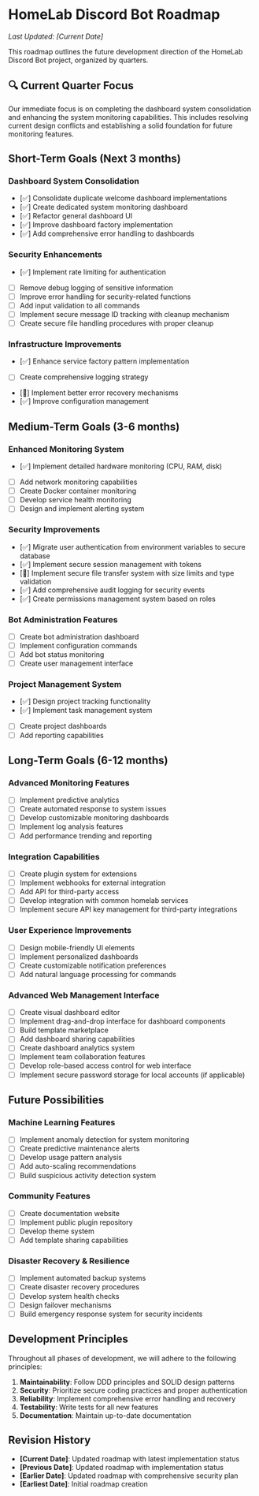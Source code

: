 # HomeLab Discord Bot Roadmap

_Last Updated: [Current Date]_

This roadmap outlines the future development direction of the HomeLab Discord Bot project, organized by quarters.

## 🔍 Current Quarter Focus

Our immediate focus is on completing the dashboard system consolidation and enhancing the system monitoring capabilities. This includes resolving current design conflicts and establishing a solid foundation for future monitoring features.

## Short-Term Goals (Next 3 months)

### Dashboard System Consolidation
- [✅] Consolidate duplicate welcome dashboard implementations
- [✅] Create dedicated system monitoring dashboard
- [✅] Refactor general dashboard UI
- [✅] Improve dashboard factory implementation
- [✅] Add comprehensive error handling to dashboards

### Security Enhancements
- [✅] Implement rate limiting for authentication
- [ ] Remove debug logging of sensitive information
- [ ] Improve error handling for security-related functions
- [ ] Add input validation to all commands
- [ ] Implement secure message ID tracking with cleanup mechanism
- [ ] Create secure file handling procedures with proper cleanup

### Infrastructure Improvements
- [✅] Enhance service factory pattern implementation
- [ ] Create comprehensive logging strategy
- [🔄] Implement better error recovery mechanisms
- [✅] Improve configuration management

## Medium-Term Goals (3-6 months)

### Enhanced Monitoring System
- [✅] Implement detailed hardware monitoring (CPU, RAM, disk)
- [ ] Add network monitoring capabilities
- [ ] Create Docker container monitoring
- [ ] Develop service health monitoring
- [ ] Design and implement alerting system

### Security Improvements
- [✅] Migrate user authentication from environment variables to secure database
- [✅] Implement secure session management with tokens
- [🔄] Implement secure file transfer system with size limits and type validation
- [✅] Add comprehensive audit logging for security events
- [✅] Create permissions management system based on roles

### Bot Administration Features
- [ ] Create bot administration dashboard
- [ ] Implement configuration commands
- [ ] Add bot status monitoring
- [ ] Create user management interface

### Project Management System
- [✅] Design project tracking functionality
- [✅] Implement task management system
- [ ] Create project dashboards
- [ ] Add reporting capabilities

## Long-Term Goals (6-12 months)

### Advanced Monitoring Features
- [ ] Implement predictive analytics
- [ ] Create automated response to system issues
- [ ] Develop customizable monitoring dashboards
- [ ] Implement log analysis features
- [ ] Add performance trending and reporting

### Integration Capabilities
- [ ] Create plugin system for extensions
- [ ] Implement webhooks for external integration
- [ ] Add API for third-party access
- [ ] Develop integration with common homelab services
- [ ] Implement secure API key management for third-party integrations

### User Experience Improvements
- [ ] Design mobile-friendly UI elements
- [ ] Implement personalized dashboards
- [ ] Create customizable notification preferences
- [ ] Add natural language processing for commands

### Advanced Web Management Interface
- [ ] Create visual dashboard editor
- [ ] Implement drag-and-drop interface for dashboard components
- [ ] Build template marketplace
- [ ] Add dashboard sharing capabilities
- [ ] Create dashboard analytics system
- [ ] Implement team collaboration features
- [ ] Develop role-based access control for web interface
- [ ] Implement secure password storage for local accounts (if applicable)

## Future Possibilities

### Machine Learning Features
- [ ] Implement anomaly detection for system monitoring
- [ ] Create predictive maintenance alerts
- [ ] Develop usage pattern analysis
- [ ] Add auto-scaling recommendations
- [ ] Build suspicious activity detection system

### Community Features
- [ ] Create documentation website
- [ ] Implement public plugin repository
- [ ] Develop theme system
- [ ] Add template sharing capabilities

### Disaster Recovery & Resilience
- [ ] Implement automated backup systems
- [ ] Create disaster recovery procedures
- [ ] Develop system health checks
- [ ] Design failover mechanisms
- [ ] Build emergency response system for security incidents

## Development Principles

Throughout all phases of development, we will adhere to the following principles:

1. **Maintainability**: Follow DDD principles and SOLID design patterns
2. **Security**: Prioritize secure coding practices and proper authentication
3. **Reliability**: Implement comprehensive error handling and recovery
4. **Testability**: Write tests for all new features
5. **Documentation**: Maintain up-to-date documentation

## Revision History

- **[Current Date]**: Updated roadmap with latest implementation status
- **[Previous Date]**: Updated roadmap with implementation status
- **[Earlier Date]**: Updated roadmap with comprehensive security plan
- **[Earliest Date]**: Initial roadmap creation